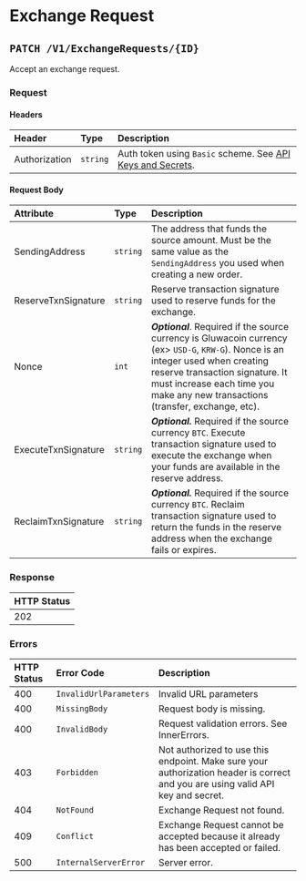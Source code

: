 # Exchange Request

## `PATCH /V1/ExchangeRequests/{ID}`

Accept an exchange request.

### Request

#### Headers

| Header | Type | Description |
| :--- | :--- | :--- |
| Authorization | `string` | Auth token using `Basic` scheme. See [API Keys and Secrets](api/authentication.md#api-keys-and-secrets). |

#### Request Body

| Attribute | Type | Description |
| :--- | :--- | :--- |
| SendingAddress | `string` | The address that funds the source amount. Must be the same value as the `SendingAddress` you used when creating a new order. |
| ReserveTxnSignature | `string` | Reserve transaction signature used to reserve funds for the exchange. |
| Nonce | `int` | _**Optional**_. Required if the source currency is Gluwacoin currency \(ex&gt; `USD-G`, `KRW-G`\). Nonce is an integer used when creating reserve transaction signature. It must increase each time you make any new transactions \(transfer, exchange, etc\). |
| ExecuteTxnSignature | `string` | _**Optional.**_ Required if the source currency `BTC`. Execute transaction signature used to execute the exchange when your funds are available in the reserve address. |
| ReclaimTxnSignature | `string` | _**Optional.**_ Required if the source currency `BTC`. Reclaim transaction signature used to return the funds in the reserve address when the exchange fails or expires. |

### Response

| HTTP Status |
| :--- |
| 202 |

### Errors

| HTTP Status | Error Code | Description |
| :--- | :--- | :--- |
| 400 | `InvalidUrlParameters` | Invalid URL parameters |
| 400 | `MissingBody` | Request body is missing. |
| 400 | `InvalidBody` | Request validation errors. See InnerErrors. |
| 403 | `Forbidden` | Not authorized to use this endpoint. Make sure your authorization header is correct and you are using valid API key and secret. |
| 404 | `NotFound` | Exchange Request not found. |
| 409 | `Conflict` | Exchange Request cannot be accepted because it already has been accepted or failed. |
| 500 | `InternalServerError` | Server error. |

